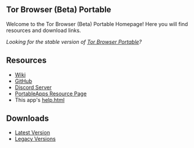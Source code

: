 ## Tor Browser (Beta) Portable
Welcome to the Tor Browser (Beta) Portable Homepage! Here you will find resources and download links.

*Looking for the stable version of [Tor Browser Portable](https://jarlpenguin.github.io/TorBrowserPortable)?*
## Resources
- [Wiki](https://github.com/JarlPenguin/TorBrowserBetaPortable/wiki)
- [GitHub](https://github.com/JarlPenguin/TorBrowserBetaPortable)
- [Discord Server](https://discord.gg/VVuZHqT)
- [PortableApps Resource Page](https://portableapps.com/node/58825)
- This app's [help.html](https://github.com/JarlPenguin/TorBrowserBetaPortable/tree/master/docs/help.html)

## Downloads
- [Latest Version](https://github.com/JarlPenguin/TorBrowserBetaPortable/releases/download/8.4.9.973/TorBrowserBetaPortable_8.5_Alpha_7_Dev_Test_3.paf.exe)
- [Legacy Versions](https://github.com/JarlPenguin/TorBrowserBetaPortable/releases)
